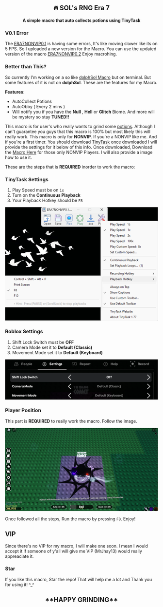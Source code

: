 <div align="center">
<h2 align="center">🔥 SOL's RNG Era 7</h2>

  <h4 align="center">A simple macro that auto collects potions using TinyTask</h4>

</div>

<h3>V0.1 Error</h3>

The [ERA7NONVIP0.1](https://github.com/ItzKashiii/SOLS-RNG-Era7/tree/main/ERA7-Macro/NONVIP/V0.1) is having some errors, It's like moving slower like its on 5 FPS. So I uploaded a new version for the Macro. You can use the updated version of the macro [ERA7NONVIP0.2](https://github.com/ItzKashiii/SOLS-RNG-Era7/tree/main/ERA7-Macro/NONVIP/V0.2) Enjoy macrohing.

<h3>Better than This?</h3>

So currently I'm working on a so like [dolphSol Macro](https://github.com/BuilderDolphin/dolphSol-Macro?tab=readme-ov-file) but on terminal. But some features of it is not on **dolphSol**. These are the features for my Macro.

**Features:**
- AutoCollect Potions
- AutoObby ( Every 2 mins )
- Will notify you if you have the **Null** , **Hell** or **Glitch** Biome.
And more will be mystery so stay **TUNED!!**

This macro is for user's who really wants to grind some <u>potions</u>. Although I can't guarantee you guys that this macro is 100% but most likely this will really work. This macro is only for **NONVIP**. If you're a NONVIP like me. And if you're a first timer. You should download [TinyTask](https://tinytask.net/) once downloaded I will provide the settings for it below of this info. Once downloaded, Download the [Macro Here](https://github.com/ItzKashiii/SOLS-RNG-Era7/tree/main/ERA7-Macro/NONVIP/V0.1) for those only NONVIP Players. I will also provide a image how to use it. 

These are the steps that is **REQUIRED** inorder to work the macro:

<h3>TinyTask Settings</h3>

1. Play Speed must be on `1x`
2. Turn on the **Continuous Playback**
3. Your Playback Hotkey should be `F8`

![TinyTaskSettings](./Examples/Images/TinyTaskSettings.png)

<h3>Roblox Settings</h3>

1. Shift Lock Switch must be **OFF**
2. Camera Mode set it to **Default (Classic)**
3. Movement Mode set it to **Default (Keyboard)**

![RobloxSettings](./Examples/Images/SettingsForMacro.png)

<h3>Player Position</h3>

This part is **REQUIRED** to really work the macro. Follow the image.

![PlayerPosition](./Examples/Images/PlayerPosition.png)

Once followed all the steps, Run the macro by pressing `F8`. Enjoy!

<h2>VIP</h2>
Since there's no VIP for my macro, I will make one soon. I mean I would accept it if someone of y'all will give me VIP (MrJhay13) would really appreaciate it.

### Star
If you like this macro, Star the repo! That will help me a lot and Thank you for using it! ^_^

<h2 align="center">**HAPPY GRINDING**</h2>
